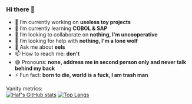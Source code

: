 ### Hi there 👋
- 🔭 I’m currently working on **useless toy projects**
- 🌱 I’m currently learning **COBOL & SAP**
- 👯 I’m looking to collaborate on **nothing, I'm uncooperative**
- 🤔 I’m looking for help with **nothing, I'm a lone wolf**
- 💬 Ask me about **eels**
- 📫 How to reach me: **don't**
- 😄 Pronouns: **none, address me in second person only and never talk behind my back**
- ⚡ Fun fact: **born to die, world is a fuck, I am trash man**

Vanity metrics:  
[![Haf's GitHub stats](https://github-readme-stats.vercel.app/api?username=huuff)](https://github.com/anuraghazra/github-readme-stats)
[![Top Langs](https://github-readme-stats.vercel.app/api/top-langs/?username=huuff)](https://github.com/anuraghazra/github-readme-stats)

